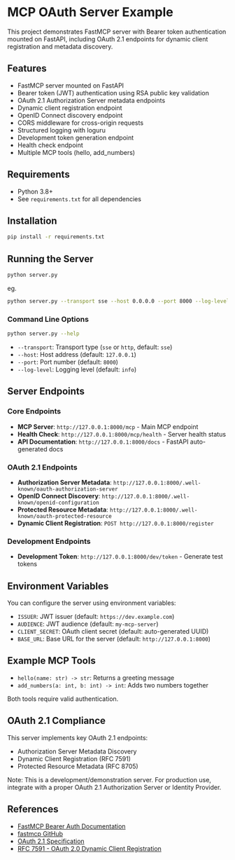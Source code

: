 # MCP OAuth Server Example

This project demonstrates FastMCP server with Bearer token authentication mounted on FastAPI, including OAuth 2.1 endpoints for dynamic client registration and metadata discovery.

## Features

- FastMCP server mounted on FastAPI
- Bearer token (JWT) authentication using RSA public key validation
- OAuth 2.1 Authorization Server metadata endpoints
- Dynamic client registration endpoint
- OpenID Connect discovery endpoint
- CORS middleware for cross-origin requests
- Structured logging with loguru
- Development token generation endpoint
- Health check endpoint
- Multiple MCP tools (hello, add_numbers)

## Requirements

- Python 3.8+
- See `requirements.txt` for all dependencies

## Installation

```bash
pip install -r requirements.txt
```

## Running the Server

```bash
python server.py
```

eg.

```bash
python server.py --transport sse --host 0.0.0.0 --port 8000 --log-level info
```

### Command Line Options

```bash
python server.py --help
```

- `--transport`: Transport type (`sse` or `http`, default: `sse`)
- `--host`: Host address (default: `127.0.0.1`)
- `--port`: Port number (default: `8000`)
- `--log-level`: Logging level (default: `info`)

## Server Endpoints

### Core Endpoints

- **MCP Server**: `http://127.0.0.1:8000/mcp` - Main MCP endpoint
- **Health Check**: `http://127.0.0.1:8000/mcp/health` - Server health status
- **API Documentation**: `http://127.0.0.1:8000/docs` - FastAPI auto-generated docs

### OAuth 2.1 Endpoints

- **Authorization Server Metadata**: `http://127.0.0.1:8000/.well-known/oauth-authorization-server`
- **OpenID Connect Discovery**: `http://127.0.0.1:8000/.well-known/openid-configuration`
- **Protected Resource Metadata**: `http://127.0.0.1:8000/.well-known/oauth-protected-resource`
- **Dynamic Client Registration**: `POST http://127.0.0.1:8000/register`

### Development Endpoints

- **Development Token**: `http://127.0.0.1:8000/dev/token` - Generate test tokens

## Environment Variables

You can configure the server using environment variables:

- `ISSUER`: JWT issuer (default: `https://dev.example.com`)
- `AUDIENCE`: JWT audience (default: `my-mcp-server`)
- `CLIENT_SECRET`: OAuth client secret (default: auto-generated UUID)
- `BASE_URL`: Base URL for the server (default: `http://127.0.0.1:8000`)

## Example MCP Tools

- `hello(name: str) -> str`: Returns a greeting message
- `add_numbers(a: int, b: int) -> int`: Adds two numbers together

Both tools require valid authentication.

## OAuth 2.1 Compliance

This server implements key OAuth 2.1 endpoints:

- Authorization Server Metadata Discovery
- Dynamic Client Registration (RFC 7591)
- Protected Resource Metadata (RFC 8705)

Note: This is a development/demonstration server. For production use, integrate with a proper OAuth 2.1 Authorization Server or Identity Provider.

## References

- [FastMCP Bearer Auth Documentation](https://gofastmcp.com/servers/auth/bearer)
- [fastmcp GitHub](https://github.com/jlowin/fastmcp)
- [OAuth 2.1 Specification](https://datatracker.ietf.org/doc/html/draft-ietf-oauth-v2-1)
- [RFC 7591 - OAuth 2.0 Dynamic Client Registration](https://tools.ietf.org/html/rfc7591)
